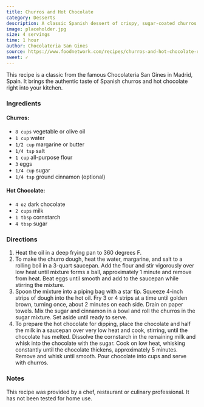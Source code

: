 ```yaml
---
title: Churros and Hot Chocolate
category: Desserts
description: A classic Spanish dessert of crispy, sugar-coated churros served with a rich, dark hot chocolate for dipping. Perfect for a sweet treat or a decadent breakfast.
image: placeholder.jpg
size: 4 servings
time: 1 hour
author: Chocolateria San Gines
source: https://www.foodnetwork.com/recipes/churros-and-hot-chocolate-recipe-1941131#reviewsTop
sweet: ✓
---
```


This recipe is a classic from the famous Chocolateria San Gines in Madrid, Spain. It brings the authentic taste of Spanish churros and hot chocolate right into your kitchen.

### Ingredients

#### Churros:

* `8 cups` vegetable or olive oil
* `1 cup` water
* `1/2 cup` margarine or butter
* `1/4 tsp` salt
* `1 cup` all-purpose flour
* `3` eggs
* `1/4 cup` sugar
* `1/4 tsp` ground cinnamon (optional)

#### Hot Chocolate:

* `4 oz` dark chocolate
* `2 cups` milk
* `1 tbsp` cornstarch
* `4 tbsp` sugar

### Directions

1. Heat the oil in a deep frying pan to 360 degrees F.
2. To make the churro dough, heat the water, margarine, and salt to a rolling boil in a 3-quart saucepan. Add the flour and stir vigorously over low heat until mixture forms a ball, approximately 1 minute and remove from heat. Beat eggs until smooth and add to the saucepan while stirring the mixture.
3. Spoon the mixture into a piping bag with a star tip. Squeeze 4-inch strips of dough into the hot oil. Fry 3 or 4 strips at a time until golden brown, turning once, about 2 minutes on each side. Drain on paper towels. Mix the sugar and cinnamon in a bowl and roll the churros in the sugar mixture. Set aside until ready to serve.
4. To prepare the hot chocolate for dipping, place the chocolate and half the milk in a saucepan over very low heat and cook, stirring, until the chocolate has melted. Dissolve the cornstarch in the remaining milk and whisk into the chocolate with the sugar. Cook on low heat, whisking constantly until the chocolate thickens, approximately 5 minutes. Remove and whisk until smooth. Pour chocolate into cups and serve with churros.

### Notes

This recipe was provided by a chef, restaurant or culinary professional. It has not been tested for home use.